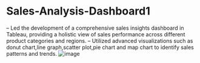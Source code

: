 # Sales-Analysis-Dashboard1
– Led the development of a comprehensive sales insights dashboard in Tableau, providing a holistic view of sales performance across different product categories and regions. – Utilized advanced visualizations such as donut chart,line graph,scatter plot,pie chart and map chart to identify sales patterns and trends.
![image](https://github.com/nitusi/Sales-Analysis-Dashboard1/assets/89038696/9243cbe7-b19d-4c7d-821d-910b5fb52d01)
